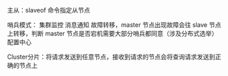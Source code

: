 主从：slaveof 命令指定从节点

哨兵模式：
集群监控
消息通知
故障转移，master 节点出现故障会往 slave 节点上转移，判断 master 节点是否宕机需要大部分哨兵都同意（涉及分布式选举）
配置中心

Cluster分片：将请求发送到任意节点，接收到请求的节点会将查询请求发送到正确的节点上
